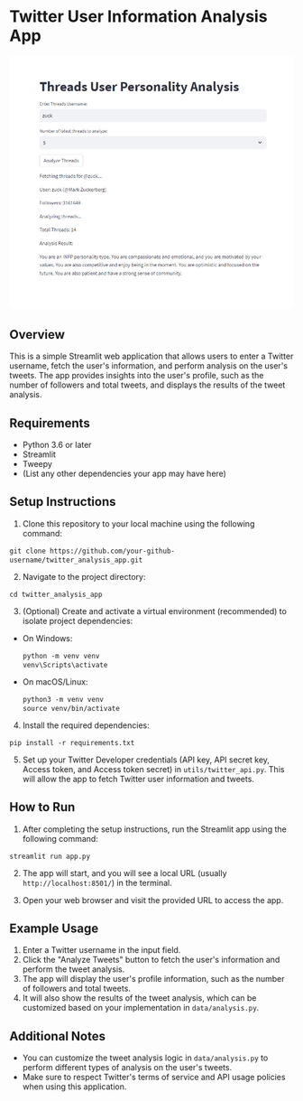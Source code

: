 # Twitter User Information Analysis App

![Twitter User Information Analysis App](app_screenshot.png)

## Overview

This is a simple Streamlit web application that allows users to enter a Twitter username, fetch the user's information, and perform analysis on the user's tweets. The app provides insights into the user's profile, such as the number of followers and total tweets, and displays the results of the tweet analysis.

## Requirements

- Python 3.6 or later
- Streamlit
- Tweepy
- (List any other dependencies your app may have here)

## Setup Instructions

1. Clone this repository to your local machine using the following command:
```
git clone https://github.com/your-github-username/twitter_analysis_app.git
```
2. Navigate to the project directory:
```
cd twitter_analysis_app
```
3. (Optional) Create and activate a virtual environment (recommended) to isolate project dependencies:
- On Windows:
  ```
  python -m venv venv
  venv\Scripts\activate
  ```
- On macOS/Linux:
  ```
  python3 -m venv venv
  source venv/bin/activate
  ```

4. Install the required dependencies:
```
pip install -r requirements.txt
```

5. Set up your Twitter Developer credentials (API key, API secret key, Access token, and Access token secret) in `utils/twitter_api.py`. This will allow the app to fetch Twitter user information and tweets.

## How to Run

1. After completing the setup instructions, run the Streamlit app using the following command:
```
streamlit run app.py
```

2. The app will start, and you will see a local URL (usually `http://localhost:8501/`) in the terminal.

3. Open your web browser and visit the provided URL to access the app.

## Example Usage

1. Enter a Twitter username in the input field.
2. Click the "Analyze Tweets" button to fetch the user's information and perform the tweet analysis.
3. The app will display the user's profile information, such as the number of followers and total tweets.
4. It will also show the results of the tweet analysis, which can be customized based on your implementation in `data/analysis.py`.

## Additional Notes

- You can customize the tweet analysis logic in `data/analysis.py` to perform different types of analysis on the user's tweets.
- Make sure to respect Twitter's terms of service and API usage policies when using this application.


